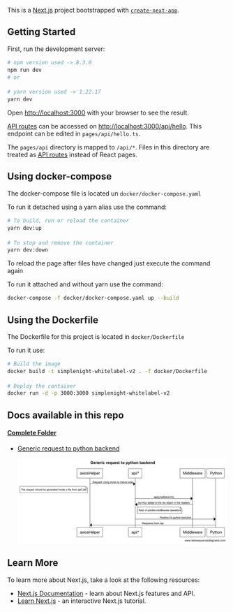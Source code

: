 This is a [Next.js](https://nextjs.org/) project bootstrapped with [`create-next-app`](https://github.com/vercel/next.js/tree/canary/packages/create-next-app).

## Getting Started

First, run the development server:

```bash
# npm version used -> 8.3.0
npm run dev
# or

# yarn version used -> 1.22.17
yarn dev
```

Open [http://localhost:3000](http://localhost:3000) with your browser to see the result.

[API routes](https://nextjs.org/docs/api-routes/introduction) can be accessed on [http://localhost:3000/api/hello](http://localhost:3000/api/hello). This endpoint can be edited in `pages/api/hello.ts`.

The `pages/api` directory is mapped to `/api/*`. Files in this directory are treated as [API routes](https://nextjs.org/docs/api-routes/introduction) instead of React pages.

## Using docker-compose

The docker-compose file is located un `docker/docker-compose.yaml`

To run it detached using a yarn alias use the command:

```bash
# To build, run or reload the container
yarn dev:up

# To stop and remove the container
yarn dev:down
```

To reload the page after files have changed just execute the command again

To run it attached and without yarn use the command:

```bash
docker-compose -f docker/docker-compose.yaml up --build
```

## Using the Dockerfile

The Dockerfile for this project is located in `docker/Dockerfile`

To run it use:

```bash
# Build the image
docker build -t simplenight-whitelabel-v2 . -f docker/Dockerfile

# Deploy the container
docker run -d -p 3000:3000 simplenight-whitelabel-v2
```

## Docs available in this repo

#### [Complete Folder](docs)

- [Generic request to python backend](docs/sequence_diagrams/genericRequestToBackend.txt)


  ![Generic request to python backend](docs/sequence_diagrams/Generic%20request%20to%20python%20backend.png)

## Learn More

To learn more about Next.js, take a look at the following resources:

- [Next.js Documentation](https://nextjs.org/docs) - learn about Next.js features and API.
- [Learn Next.js](https://nextjs.org/learn) - an interactive Next.js tutorial.
